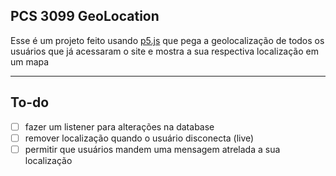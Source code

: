 ## PCS 3099 GeoLocation

Esse é um projeto feito usando [p5.js](https://p5js.org/) que pega a geolocalização de todos os usuários que já acessaram o site e mostra a sua respectiva localização em um mapa

---

## To-do

- [ ] fazer um listener para alterações na database
- [ ] remover localização quando o usuário disconecta (live)
- [ ] permitir que usuários mandem uma mensagem atrelada a sua localização